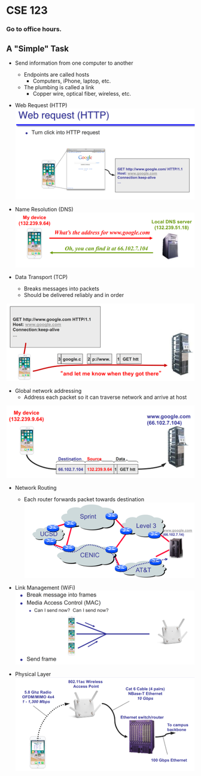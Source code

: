 # CSE 123
### Go to office hours.

## A "Simple" Task
- Send information from one computer to another 
    - Endpoints are called hosts
        - Computers, iPhone, laptop, etc.
    - The plumbing is called a link
        - Copper wire, optical fiber, wireless, etc.

- Web Request (HTTP)
![Alt text](./screenshots/image.png)
- Name Resolution (DNS)
![Alt text](./screenshots/image-1.png)
- Data Transport (TCP)
    - Breaks messages into packets
    - Should be delivered reliably and in order

![Alt text](./screenshots/image-2.png)
- Global network addressing
    - Address each packet so it can traverse network and arrive at host

![Alt text](./screenshots/image-3.png)

- Network Routing
    - Each router forwards packet towards destination
![Alt text](./screenshots/image-4.png)

- Link Management (WiFi)
![Alt text](./screenshots/image-5.png)

- Physical Layer
![Alt text](./screenshots/image-6.png)